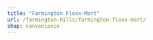 ```yaml
---
title: "Farmington Flexx-Mart"
url: /farmington-hills/farmington-flexx-mart/
shop: convenience
---
```

